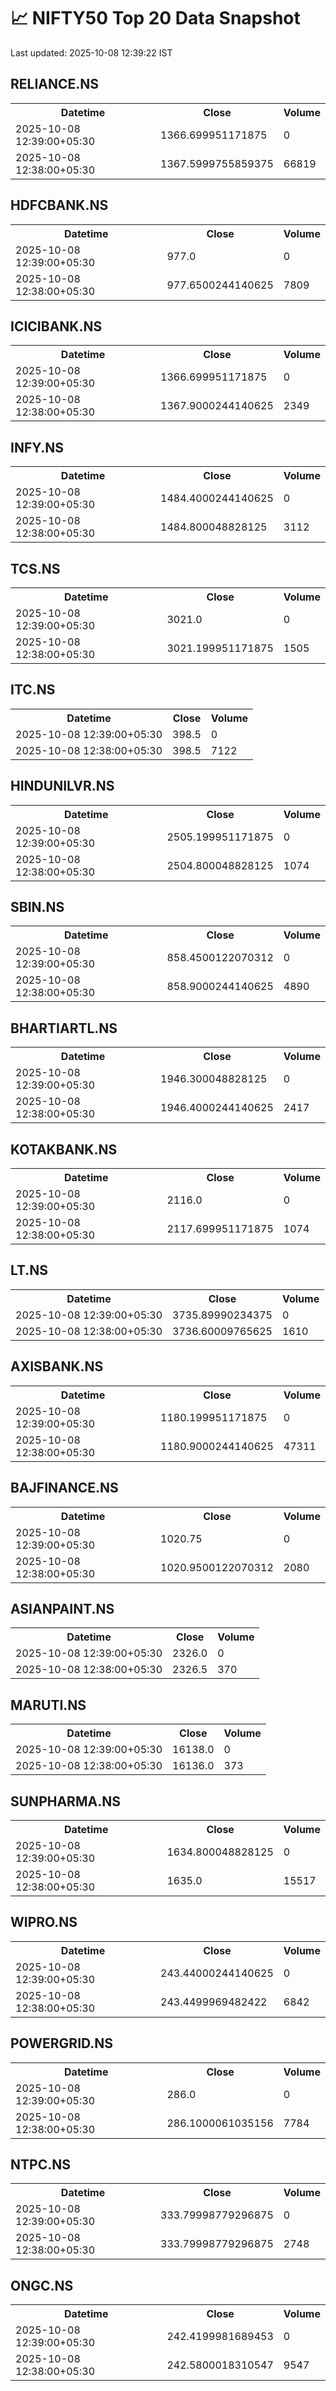 # 📈 NIFTY50 Top 20 Data Snapshot

Last updated: 2025-10-08 12:39:22 IST

## RELIANCE.NS

<table>
  <tr><th>Datetime</th><th>Close</th><th>Volume</th></tr>
  <tr><td>2025-10-08 12:39:00+05:30</td><td>1366.699951171875</td><td>0</td></tr>
  <tr><td>2025-10-08 12:38:00+05:30</td><td>1367.5999755859375</td><td>66819</td></tr>
</table>

## HDFCBANK.NS

<table>
  <tr><th>Datetime</th><th>Close</th><th>Volume</th></tr>
  <tr><td>2025-10-08 12:39:00+05:30</td><td>977.0</td><td>0</td></tr>
  <tr><td>2025-10-08 12:38:00+05:30</td><td>977.6500244140625</td><td>7809</td></tr>
</table>

## ICICIBANK.NS

<table>
  <tr><th>Datetime</th><th>Close</th><th>Volume</th></tr>
  <tr><td>2025-10-08 12:39:00+05:30</td><td>1366.699951171875</td><td>0</td></tr>
  <tr><td>2025-10-08 12:38:00+05:30</td><td>1367.9000244140625</td><td>2349</td></tr>
</table>

## INFY.NS

<table>
  <tr><th>Datetime</th><th>Close</th><th>Volume</th></tr>
  <tr><td>2025-10-08 12:39:00+05:30</td><td>1484.4000244140625</td><td>0</td></tr>
  <tr><td>2025-10-08 12:38:00+05:30</td><td>1484.800048828125</td><td>3112</td></tr>
</table>

## TCS.NS

<table>
  <tr><th>Datetime</th><th>Close</th><th>Volume</th></tr>
  <tr><td>2025-10-08 12:39:00+05:30</td><td>3021.0</td><td>0</td></tr>
  <tr><td>2025-10-08 12:38:00+05:30</td><td>3021.199951171875</td><td>1505</td></tr>
</table>

## ITC.NS

<table>
  <tr><th>Datetime</th><th>Close</th><th>Volume</th></tr>
  <tr><td>2025-10-08 12:39:00+05:30</td><td>398.5</td><td>0</td></tr>
  <tr><td>2025-10-08 12:38:00+05:30</td><td>398.5</td><td>7122</td></tr>
</table>

## HINDUNILVR.NS

<table>
  <tr><th>Datetime</th><th>Close</th><th>Volume</th></tr>
  <tr><td>2025-10-08 12:39:00+05:30</td><td>2505.199951171875</td><td>0</td></tr>
  <tr><td>2025-10-08 12:38:00+05:30</td><td>2504.800048828125</td><td>1074</td></tr>
</table>

## SBIN.NS

<table>
  <tr><th>Datetime</th><th>Close</th><th>Volume</th></tr>
  <tr><td>2025-10-08 12:39:00+05:30</td><td>858.4500122070312</td><td>0</td></tr>
  <tr><td>2025-10-08 12:38:00+05:30</td><td>858.9000244140625</td><td>4890</td></tr>
</table>

## BHARTIARTL.NS

<table>
  <tr><th>Datetime</th><th>Close</th><th>Volume</th></tr>
  <tr><td>2025-10-08 12:39:00+05:30</td><td>1946.300048828125</td><td>0</td></tr>
  <tr><td>2025-10-08 12:38:00+05:30</td><td>1946.4000244140625</td><td>2417</td></tr>
</table>

## KOTAKBANK.NS

<table>
  <tr><th>Datetime</th><th>Close</th><th>Volume</th></tr>
  <tr><td>2025-10-08 12:39:00+05:30</td><td>2116.0</td><td>0</td></tr>
  <tr><td>2025-10-08 12:38:00+05:30</td><td>2117.699951171875</td><td>1074</td></tr>
</table>

## LT.NS

<table>
  <tr><th>Datetime</th><th>Close</th><th>Volume</th></tr>
  <tr><td>2025-10-08 12:39:00+05:30</td><td>3735.89990234375</td><td>0</td></tr>
  <tr><td>2025-10-08 12:38:00+05:30</td><td>3736.60009765625</td><td>1610</td></tr>
</table>

## AXISBANK.NS

<table>
  <tr><th>Datetime</th><th>Close</th><th>Volume</th></tr>
  <tr><td>2025-10-08 12:39:00+05:30</td><td>1180.199951171875</td><td>0</td></tr>
  <tr><td>2025-10-08 12:38:00+05:30</td><td>1180.9000244140625</td><td>47311</td></tr>
</table>

## BAJFINANCE.NS

<table>
  <tr><th>Datetime</th><th>Close</th><th>Volume</th></tr>
  <tr><td>2025-10-08 12:39:00+05:30</td><td>1020.75</td><td>0</td></tr>
  <tr><td>2025-10-08 12:38:00+05:30</td><td>1020.9500122070312</td><td>2080</td></tr>
</table>

## ASIANPAINT.NS

<table>
  <tr><th>Datetime</th><th>Close</th><th>Volume</th></tr>
  <tr><td>2025-10-08 12:39:00+05:30</td><td>2326.0</td><td>0</td></tr>
  <tr><td>2025-10-08 12:38:00+05:30</td><td>2326.5</td><td>370</td></tr>
</table>

## MARUTI.NS

<table>
  <tr><th>Datetime</th><th>Close</th><th>Volume</th></tr>
  <tr><td>2025-10-08 12:39:00+05:30</td><td>16138.0</td><td>0</td></tr>
  <tr><td>2025-10-08 12:38:00+05:30</td><td>16136.0</td><td>373</td></tr>
</table>

## SUNPHARMA.NS

<table>
  <tr><th>Datetime</th><th>Close</th><th>Volume</th></tr>
  <tr><td>2025-10-08 12:39:00+05:30</td><td>1634.800048828125</td><td>0</td></tr>
  <tr><td>2025-10-08 12:38:00+05:30</td><td>1635.0</td><td>15517</td></tr>
</table>

## WIPRO.NS

<table>
  <tr><th>Datetime</th><th>Close</th><th>Volume</th></tr>
  <tr><td>2025-10-08 12:39:00+05:30</td><td>243.44000244140625</td><td>0</td></tr>
  <tr><td>2025-10-08 12:38:00+05:30</td><td>243.4499969482422</td><td>6842</td></tr>
</table>

## POWERGRID.NS

<table>
  <tr><th>Datetime</th><th>Close</th><th>Volume</th></tr>
  <tr><td>2025-10-08 12:39:00+05:30</td><td>286.0</td><td>0</td></tr>
  <tr><td>2025-10-08 12:38:00+05:30</td><td>286.1000061035156</td><td>7784</td></tr>
</table>

## NTPC.NS

<table>
  <tr><th>Datetime</th><th>Close</th><th>Volume</th></tr>
  <tr><td>2025-10-08 12:39:00+05:30</td><td>333.79998779296875</td><td>0</td></tr>
  <tr><td>2025-10-08 12:38:00+05:30</td><td>333.79998779296875</td><td>2748</td></tr>
</table>

## ONGC.NS

<table>
  <tr><th>Datetime</th><th>Close</th><th>Volume</th></tr>
  <tr><td>2025-10-08 12:39:00+05:30</td><td>242.4199981689453</td><td>0</td></tr>
  <tr><td>2025-10-08 12:38:00+05:30</td><td>242.5800018310547</td><td>9547</td></tr>
</table>

